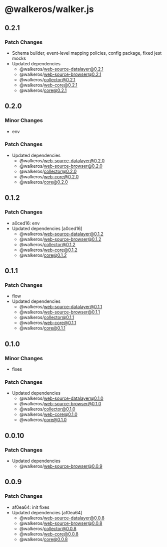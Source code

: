 # @walkeros/walker.js

## 0.2.1

### Patch Changes

- Schema builder, event-level mapping policies, config package, fixed jest mocks
- Updated dependencies
  - @walkeros/web-source-datalayer@0.2.1
  - @walkeros/web-source-browser@0.2.1
  - @walkeros/collector@0.2.1
  - @walkeros/web-core@0.2.1
  - @walkeros/core@0.2.1

## 0.2.0

### Minor Changes

- env

### Patch Changes

- Updated dependencies
  - @walkeros/web-source-datalayer@0.2.0
  - @walkeros/web-source-browser@0.2.0
  - @walkeros/collector@0.2.0
  - @walkeros/web-core@0.2.0
  - @walkeros/core@0.2.0

## 0.1.2

### Patch Changes

- a0ced16: env
- Updated dependencies [a0ced16]
  - @walkeros/web-source-datalayer@0.1.2
  - @walkeros/web-source-browser@0.1.2
  - @walkeros/collector@0.1.2
  - @walkeros/web-core@0.1.2
  - @walkeros/core@0.1.2

## 0.1.1

### Patch Changes

- flow
- Updated dependencies
  - @walkeros/web-source-datalayer@0.1.1
  - @walkeros/web-source-browser@0.1.1
  - @walkeros/collector@0.1.1
  - @walkeros/web-core@0.1.1
  - @walkeros/core@0.1.1

## 0.1.0

### Minor Changes

- fixes

### Patch Changes

- Updated dependencies
  - @walkeros/web-source-datalayer@0.1.0
  - @walkeros/web-source-browser@0.1.0
  - @walkeros/collector@0.1.0
  - @walkeros/web-core@0.1.0
  - @walkeros/core@0.1.0

## 0.0.10

### Patch Changes

- Updated dependencies
  - @walkeros/web-source-browser@0.0.9

## 0.0.9

### Patch Changes

- af0ea64: init fixes
- Updated dependencies [af0ea64]
  - @walkeros/web-source-datalayer@0.0.8
  - @walkeros/web-source-browser@0.0.8
  - @walkeros/collector@0.0.8
  - @walkeros/web-core@0.0.8
  - @walkeros/core@0.0.8
